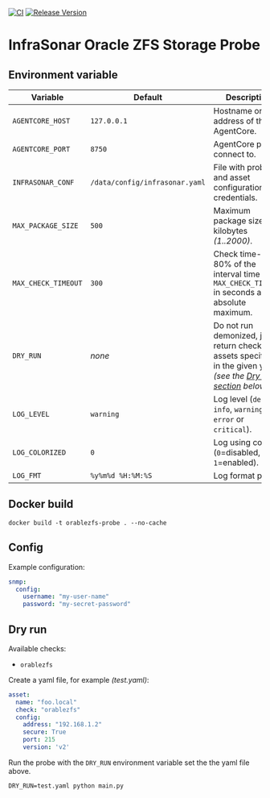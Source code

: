 [![CI](https://github.com/infrasonar/orablezfs-probe/workflows/CI/badge.svg)](https://github.com/infrasonar/orablezfs-probe/actions)
[![Release Version](https://img.shields.io/github/release/infrasonar/orablezfs-probe)](https://github.com/infrasonar/orablezfs-probe/releases)

# InfraSonar Oracle ZFS Storage Probe

## Environment variable

Variable            | Default                        | Description
------------------- | ------------------------------ | ------------
`AGENTCORE_HOST`    | `127.0.0.1`                    | Hostname or Ip address of the AgentCore.
`AGENTCORE_PORT`    | `8750`                         | AgentCore port to connect to.
`INFRASONAR_CONF`   | `/data/config/infrasonar.yaml` | File with probe and asset configuration like credentials.
`MAX_PACKAGE_SIZE`  | `500`                          | Maximum package size in kilobytes _(1..2000)_.
`MAX_CHECK_TIMEOUT` | `300`                          | Check time-out is 80% of the interval time with `MAX_CHECK_TIMEOUT` in seconds as absolute maximum.
`DRY_RUN`           | _none_                         | Do not run demonized, just return checks and assets specified in the given yaml _(see the [Dry run section](#dry-run) below)_.
`LOG_LEVEL`         | `warning`                      | Log level (`debug`, `info`, `warning`, `error` or `critical`).
`LOG_COLORIZED`     | `0`                            | Log using colors (`0`=disabled, `1`=enabled).
`LOG_FMT`           | `%y%m%d %H:%M:%S`              | Log format prefix.

## Docker build

```
docker build -t orablezfs-probe . --no-cache
```

## Config

Example configuration:

```yaml
snmp:
  config:
    username: "my-user-name"
    password: "my-secret-password"
```

## Dry run

Available checks:
- `orablezfs`

Create a yaml file, for example _(test.yaml)_:

```yaml
asset:
  name: "foo.local"
  check: "orablezfs"
  config:
    address: "192.168.1.2"
    secure: True
    port: 215
    version: 'v2'
```

Run the probe with the `DRY_RUN` environment variable set the the yaml file above.

```
DRY_RUN=test.yaml python main.py
```